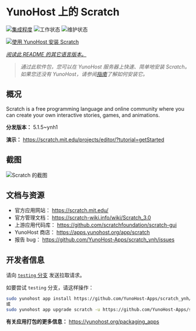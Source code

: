<!--
注意：此 README 由 <https://github.com/YunoHost/apps/tree/master/tools/readme_generator> 自动生成
请勿手动编辑。
-->

# YunoHost 上的 Scratch

[![集成程度](https://apps.yunohost.org/badge/integration/scratch)](https://ci-apps.yunohost.org/ci/apps/scratch/)
![工作状态](https://apps.yunohost.org/badge/state/scratch)
![维护状态](https://apps.yunohost.org/badge/maintained/scratch)

[![使用 YunoHost 安装 Scratch](https://install-app.yunohost.org/install-with-yunohost.svg)](https://install-app.yunohost.org/?app=scratch)

*[阅读此 README 的其它语言版本。](./ALL_README.md)*

> *通过此软件包，您可以在 YunoHost 服务器上快速、简单地安装 Scratch。*  
> *如果您还没有 YunoHost，请参阅[指南](https://yunohost.org/install)了解如何安装它。*

## 概况

Scratch is a free programming language and online community where you can create your own interactive stories, games, and animations.

**分发版本：** 5.1.5~ynh1

**演示：** <https://scratch.mit.edu/projects/editor/?tutorial=getStarted>

## 截图

![Scratch 的截图](./doc/screenshots/800px-Scratch_3.0_Éditeur.png)

## 文档与资源

- 官方应用网站： <https://scratch.mit.edu/>
- 官方管理文档： <https://scratch-wiki.info/wiki/Scratch_3.0>
- 上游应用代码库： <https://github.com/scratchfoundation/scratch-gui>
- YunoHost 商店： <https://apps.yunohost.org/app/scratch>
- 报告 bug： <https://github.com/YunoHost-Apps/scratch_ynh/issues>

## 开发者信息

请向 [`testing` 分支](https://github.com/YunoHost-Apps/scratch_ynh/tree/testing) 发送拉取请求。

如要尝试 `testing` 分支，请这样操作：

```bash
sudo yunohost app install https://github.com/YunoHost-Apps/scratch_ynh/tree/testing --debug
或
sudo yunohost app upgrade scratch -u https://github.com/YunoHost-Apps/scratch_ynh/tree/testing --debug
```

**有关应用打包的更多信息：** <https://yunohost.org/packaging_apps>
